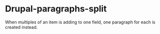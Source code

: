 # Drupal-paragraphs-split
When multiples of an item is adding to one field, one paragraph for each is created instead.
